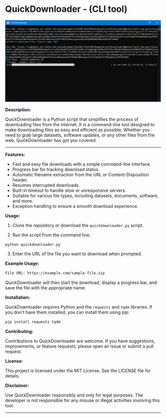 # QuickDownloader - (CLI tool)

![Captured: running program](/docs/imgs/figure01.png)

**Description:**

QuickDownloader is a Python script that simplifies the process of downloading files from the internet. It is a command-line tool designed to make downloading files as easy and efficient as possible. Whether you need to grab large datasets, software updates, or any other files from the web, QuickDownloader has got you covered.

---

**Features:**
- Fast and easy file downloads with a simple command-line interface.
- Progress bar for tracking download status.
- Automatic filename extraction from the URL or Content-Disposition header.
- Resumes interrupted downloads.
- Built-in timeout to handle slow or unresponsive servers.
- Suitable for various file types, including datasets, documents, software, and more.
- Exception handling to ensure a smooth download experience.

**Usage:**

1. Clone the repository or download the `quickdownloader.py` script.

2. Run the script from the command line:

```bash
python quickdownloader.py
```

3. Enter the URL of the file you want to download when prompted.

**Example Usage:**

```bash
File URL: https://example.com/sample-file.zip
```

QuickDownloader will then start the download, display a progress bar, and save the file with the appropriate name.

**Installation:**

QuickDownloader requires Python and the `requests` and `tqdm` libraries. If you don't have them installed, you can install them using pip:

```bash
pip install requests tqdm
```

**Contributing:**

Contributions to QuickDownloader are welcome. If you have suggestions, improvements, or feature requests, please open an issue or submit a pull request.

**License:**

This project is licensed under the MIT License. See the LICENSE file for details.

**Disclaimer:**

Use QuickDownloader responsibly and only for legal purposes. The developer is not responsible for any misuse or illegal activities involving this tool.

---
